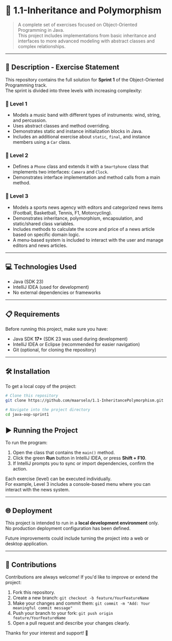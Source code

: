 # 🎵  1.1-Inheritance and Polymorphism

> A complete set of exercises focused on Object-Oriented Programming in Java.  
This project includes implementations from basic inheritance and interfaces to more advanced modeling with abstract classes and complex relationships.

---

## 📄 Description - Exercise Statement

This repository contains the full solution for **Sprint 1** of the Object-Oriented Programming track.  
The sprint is divided into three levels with increasing complexity:

### 🥁 Level 1  
- Models a music band with different types of instruments: wind, string, and percussion.
- Uses abstract classes and method overriding.
- Demonstrates static and instance initialization blocks in Java.
- Includes an additional exercise about `static`, `final`, and instance members using a `Car` class.

### 📱 Level 2  
- Defines a `Phone` class and extends it with a `Smartphone` class that implements two interfaces: `Camera` and `Clock`.
- Demonstrates interface implementation and method calls from a main method.

### 📰 Level 3  
- Models a sports news agency with editors and categorized news items (Football, Basketball, Tennis, F1, Motorcycling).
- Demonstrates inheritance, polymorphism, encapsulation, and static/shared class variables.
- Includes methods to calculate the score and price of a news article based on specific domain logic.
- A menu-based system is included to interact with the user and manage editors and news articles.

---

## 💻 Technologies Used

- Java (SDK 23)
- IntelliJ IDEA (used for development)
- No external dependencies or frameworks

---

## 📋 Requirements

Before running this project, make sure you have:

- Java SDK **17+** (SDK 23 was used during development)
- IntelliJ IDEA or Eclipse (recommended for easier navigation)
- Git (optional, for cloning the repository)

---

## 🛠️ Installation

To get a local copy of the project:

```bash
# Clone this repository
git clone https://github.com/maarselo/1.1-InheritancePolymorphism.git

# Navigate into the project directory
cd java-oop-sprint1
```
## ▶️ Running the Project

To run the program:

1. Open the class that contains the `main()` method.
2. Click the green **Run** button in IntelliJ IDEA, or press **Shift + F10**.
3. If IntelliJ prompts you to sync or import dependencies, confirm the action.

Each exercise (level) can be executed individually.  
For example, Level 3 includes a console-based menu where you can interact with the news system.

---

## 🌐 Deployment

This project is intended to run in a **local development environment** only.  
No production deployment configuration has been defined.

Future improvements could include turning the project into a web or desktop application.

---

## 🤝 Contributions

Contributions are always welcome! If you'd like to improve or extend the project:

1. Fork this repository.
2. Create a new branch: `git checkout -b feature/YourFeatureName`
3. Make your changes and commit them: `git commit -m "Add: Your meaningful commit message"`
4. Push your branch to your fork: `git push origin feature/YourFeatureName`
5. Open a pull request and describe your changes clearly.

Thanks for your interest and support! 🚀

